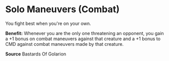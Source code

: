 ﻿---
cssclass: [feats]

---
# Solo Maneuvers (Combat)

You fight best when you're on your own.

**Benefit:** Whenever you are the only one threatening an opponent, you gain a +1 bonus on combat maneuvers against that creature and a +1 bonus to CMD against combat maneuvers made by that creature.

**Source** Bastards Of Golarion